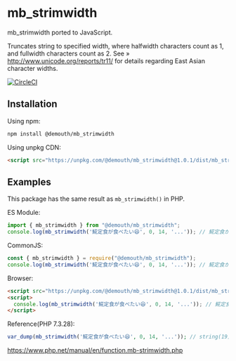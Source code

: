 # mb_strimwidth

mb_strimwidth ported to JavaScript.

Truncates string to specified width, where halfwidth characters count as 1, and fullwidth characters count as 2.
See » http://www.unicode.org/reports/tr11/ for details regarding East Asian character widths.

[![CircleCI](https://circleci.com/gh/demouth/mb_strimwidth/tree/main.svg?style=svg)](https://circleci.com/gh/demouth/mb_strimwidth/tree/main)


## Installation

Using npm:
```sh
npm install @demouth/mb_strimwidth
```

Using unpkg CDN:
```html
<script src="https://unpkg.com/@demouth/mb_strimwidth@1.0.1/dist/mb_strimwidth.min.js"></script>
```


## Examples

This package has the same result as `mb_strimwidth()` in PHP.

ES Module:
```js
import { mb_strimwidth } from "@demouth/mb_strimwidth";
console.log(mb_strimwidth('𩸽定食が食べたい😆', 0, 14, '...')); // 𩸽定食が食...
```

CommonJS:
```js
const { mb_strimwidth } = require("@demouth/mb_strimwidth");
console.log(mb_strimwidth('𩸽定食が食べたい😆', 0, 14, '...')); // 𩸽定食が食...
```

Browser:
```html
<script src="https://unpkg.com/@demouth/mb_strimwidth@1.0.1/dist/mb_strimwidth.min.js"></script>
<script>
  console.log(mb_strimwidth('𩸽定食が食べたい😆', 0, 14, '...')); // 𩸽定食が食...
</script>
```

Reference(PHP 7.3.28):
```php
var_dump(mb_strimwidth('𩸽定食が食べたい😆', 0, 14, '...')); // string(19) "𩸽定食が食..."
```

https://www.php.net/manual/en/function.mb-strimwidth.php
